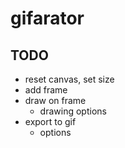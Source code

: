 # gifarator

## TODO

- reset canvas, set size
- add frame
- draw on frame
	- drawing options
- export to gif
	- options
